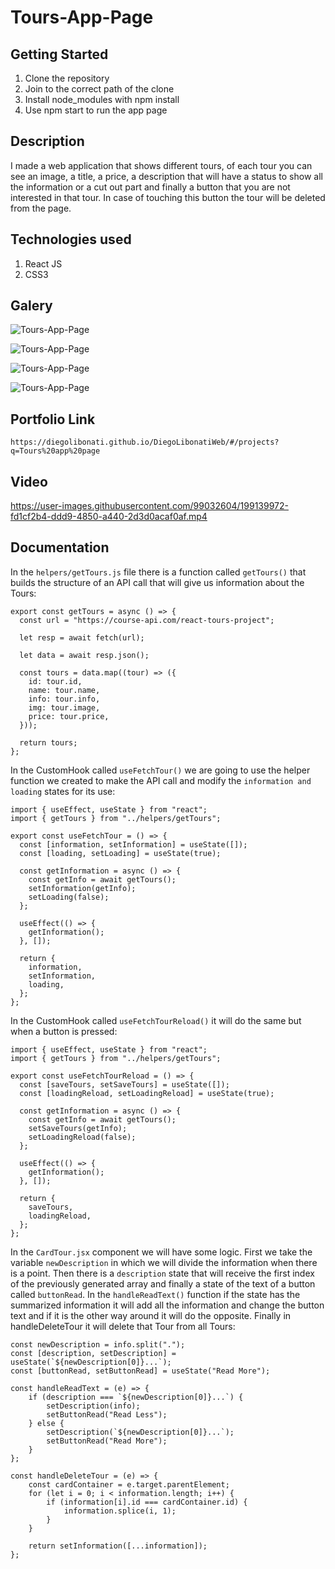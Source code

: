 # Tours-App-Page

## Getting Started

1. Clone the repository
2. Join to the correct path of the clone
3. Install node_modules with npm install
4. Use npm start to run the app page

## Description

I made a web application that shows different tours, of each tour you can see an image, a title, a price, a description that will have a status to show all the information or a cut out part and finally a button that you are not interested in that tour. In case of touching this button the tour will be deleted from the page.

## Technologies used

1. React JS
2. CSS3

## Galery

![Tours-App-Page](https://raw.githubusercontent.com/DiegoLibonati/DiegoLibonatiWeb/main/data/projects/React/Imagenes/toursappreact-0.jpg)

![Tours-App-Page](https://raw.githubusercontent.com/DiegoLibonati/DiegoLibonatiWeb/main/data/projects/React/Imagenes/toursappreact-1.jpg)

![Tours-App-Page](https://raw.githubusercontent.com/DiegoLibonati/DiegoLibonatiWeb/main/data/projects/React/Imagenes/toursappreact-2.jpg)

![Tours-App-Page](https://raw.githubusercontent.com/DiegoLibonati/DiegoLibonatiWeb/main/data/projects/React/Imagenes/toursappreact-3.jpg)

## Portfolio Link

`https://diegolibonati.github.io/DiegoLibonatiWeb/#/projects?q=Tours%20app%20page`

## Video

https://user-images.githubusercontent.com/99032604/199139972-fd1cf2b4-ddd9-4850-a440-2d3d0acaf0af.mp4

## Documentation

In the `helpers/getTours.js` file there is a function called `getTours()` that builds the structure of an API call that will give us information about the Tours:

```
export const getTours = async () => {
  const url = "https://course-api.com/react-tours-project";

  let resp = await fetch(url);

  let data = await resp.json();

  const tours = data.map((tour) => ({
    id: tour.id,
    name: tour.name,
    info: tour.info,
    img: tour.image,
    price: tour.price,
  }));

  return tours;
};
```

In the CustomHook called `useFetchTour()` we are going to use the helper function we created to make the API call and modify the `information and loading` states for its use:

```
import { useEffect, useState } from "react";
import { getTours } from "../helpers/getTours";

export const useFetchTour = () => {
  const [information, setInformation] = useState([]);
  const [loading, setLoading] = useState(true);

  const getInformation = async () => {
    const getInfo = await getTours();
    setInformation(getInfo);
    setLoading(false);
  };

  useEffect(() => {
    getInformation();
  }, []);

  return {
    information,
    setInformation,
    loading,
  };
};
```

In the CustomHook called `useFetchTourReload()` it will do the same but when a button is pressed:

```
import { useEffect, useState } from "react";
import { getTours } from "../helpers/getTours";

export const useFetchTourReload = () => {
  const [saveTours, setSaveTours] = useState([]);
  const [loadingReload, setLoadingReload] = useState(true);

  const getInformation = async () => {
    const getInfo = await getTours();
    setSaveTours(getInfo);
    setLoadingReload(false);
  };

  useEffect(() => {
    getInformation();
  }, []);

  return {
    saveTours,
    loadingReload,
  };
};
```

In the `CardTour.jsx` component we will have some logic. First we take the variable `newDescription` in which we will divide the information when there is a point. Then there is a `description` state that will receive the first index of the previously generated array and finally a state of the text of a button called `buttonRead`. In the `handleReadText()` function if the state has the summarized information it will add all the information and change the button text and if it is the other way around it will do the opposite. Finally in handleDeleteTour it will delete that Tour from all Tours:

```
const newDescription = info.split(".");
const [description, setDescription] = useState(`${newDescription[0]}...`);
const [buttonRead, setButtonRead] = useState("Read More");

const handleReadText = (e) => {
    if (description === `${newDescription[0]}...`) {
        setDescription(info);
        setButtonRead("Read Less");
    } else {
        setDescription(`${newDescription[0]}...`);
        setButtonRead("Read More");
    }
};

const handleDeleteTour = (e) => {
    const cardContainer = e.target.parentElement;
    for (let i = 0; i < information.length; i++) {
        if (information[i].id === cardContainer.id) {
            information.splice(i, 1);
        }
    }

    return setInformation([...information]);
};
```
